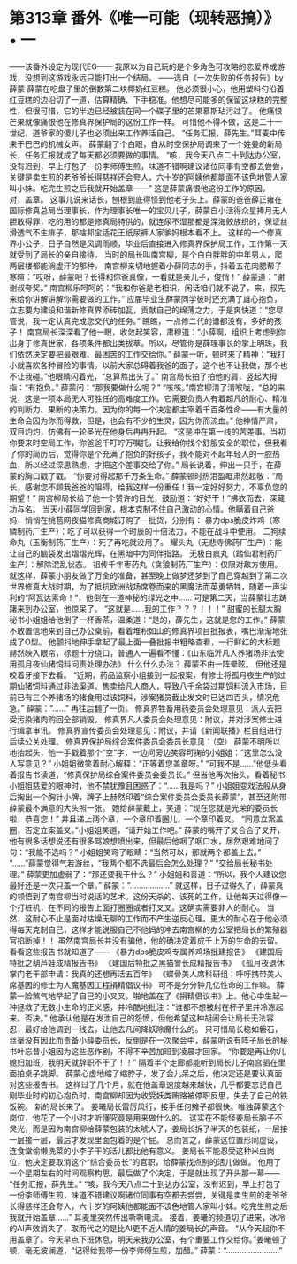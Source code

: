# 第313章 番外《唯一可能（现转恶搞）》 • 一
——该番外设定为现代EG——
我原以为自己玩的是个多角色可攻略的恋爱养成游戏，没想到这游戏永远只能打出一个结局。
——选自《一次失败的任务报告》by 薛蒙
薛蒙在吃盘子里的倒数第二块椰奶红豆糕。
他必须很小心，他用塑料勺沿着红豆糕的边沿切了一道，估算精确、下手稳准。他想尽可能多的保留这块糕的完整性，但很可惜，它的半边已经被装在同一个碟子里的芒果慕斯玷污过了。
他痛恨芒果就像痛恨他在修真界保护局的这份工作一样。
可惜他不得不做，这是二十一世纪，道爷家的傻儿子也必须出来工作养活自己。
“任务汇报，薛先生。”耳麦中传来干巴巴的机械女声。
薛蒙翻了个白眼，自从时空保护局调来了一个姓姜的新局长，任务汇报就成了每天都必须要做的事情。
“咳，我今天八点二十到达办公室，没有迟到，早上打包了一份李师傅生煎，味道不错啊建议诸位同事有空都去尝尝，关键是卖生煎的老爷爷长得慈祥还会夸人，六十岁的阿姨他都能面不该色地管人家叫小妹。吃完生煎之后我就开始盖章——”
这是薛蒙痛恨他这份工作的原因。
对，盖章。
这事儿说来话长，刨根到底得怪到他老子头上。薛蒙的爸爸薛正雍在国际修真总局当理事长，作为理事长唯一的宝贝儿子，薛蒙自小活得众星捧月无人胆敢得罪，吃的用的都是修真局特供的，就连尿不湿那都是深海鲛族织的，保证丝滑透气不生痱子，那啥邦宝适花王纸尿裤人家爹妈根本看不上。
这样的一个修真界小公子，日子自然是风调雨顺，毕业后直接进入修真界保护局工作，工作第一天就受到了局长的亲自接待。
当时的局长叫南宫柳，是个白白胖胖的中年男人，爬两层楼都能淌虚汗的那种。
南宫柳亲切地握着小薛同志的手，抖着五花肉腮帮子寒暄：“哎呀，薛蒙吧？长得和你爸真像，一看就是亲儿子，俊俏！”
薛蒙道：“谢谢叔夸奖。”
南宫柳乐呵呵的：“我和你爸是老相识，闲话咱们就不说了，来，叔先来给你讲解讲解你需要做的工作。”
应届毕业生薛蒙同学彼时还充满了雄心抱负，立志要为建设和谐新修真界添砖加瓦，贡献自己的绵薄之力，于是爽快道：“您尽管说，我一定认真完成您交代的任务。”
瞧瞧，一点修二代的谱都没有，多好的孩子！
南宫局长深深看了他一眼，收敛起笑容，肃穆道：“小薛啊，组织上考虑到你出身于修真世家，各项条件都出类拔萃。所以，尽管你是薛理事长的掌上明珠，我们依然决定要把最艰难、最困苦的工作交给你。”
薛蒙一听，顿时来了精神：“我打小就喜欢各种冒险的事情。以前大家总碍着我爸的面子，这个也不让我做，那个也不让我碰。”他眼睛闪着光，“总算熬出头了。”
南宫局长拍了拍他的肩，竖起大拇指：“有抱负。”
薛蒙问：“那我要做什么呢？”
“咳咳。”南宫柳清了清喉咙，“总的来说，这是一项本局无人可胜任的高难度工作。它需要负责人有着超凡的耐心、精准的判断力、果断的决策力。因为你的每一个决定都主宰着千百条性命——有大量的生命会因为你而得救，但是，也会有不少的生灵，因为你而流血。”
他神情严肃，双目灼灼，仿佛有一轮圣光在他身后冉冉升起。
“这是冲在第一线的苦差事。当初你要来时空局工作，你爸爸千叮咛万嘱托，让我给你找个舒服安全的职位，但我看了你的简历后，觉得你是个充满了抱负的好孩子，我不能对不起年轻人的一腔热血，所以经过深思熟虑，才把这个差事交给了你。”
局长说着，伸出一只手，在薛蒙的胸口戳了戳。
“你要对得起那千万条生命。”
薛蒙顿时热泪盈眶肃然起敬：“局长，感谢您不顾我爸爸的阻碍，给我这样一份重任！我一定好好努力，不辜负您的期望！”
南宫柳局长给了他一个赞许的目光，鼓励道：“好好干！”拂衣而去，深藏功与名。
当天小薛同学回到家，根本克制不住自己激动的心情。他瞒着自己爸妈，悄悄在桃苞网夜猫修真商城订购了一批货，分别有：
暴力dps脆皮炸鸡（寒鳞制药厂生产）：吃了可以获得一个时辰的十倍法力，不能在战斗中使用。
二狗续命丸（玉衡制药厂生产）：死了再吃就没用了。
耀头丸（无悲寺佛药厂生产）：能让自己的脑袋发出熠熠光辉，在黑暗中为同伴指路。
无极白疯丸（踏仙君制药厂生产）：解除混乱状态。
祖传千年枣药丸（贪狼制药厂生产）：仅限对敌方使用。
就这样，薛蒙小朋友做了万全的准备，甚至晚上做梦还梦到了自己穿越到了第二次世界修真大战时期，为了抵抗欧洲战场席卷而来的黑魔法而英勇牺牲，随着一声尖利的“阿瓦达索命！”，他倒在一道神秘的绿光之中……
可是第二天，当薛蒙壮志踌躇来到办公室，他惊呆了。
“这就是……我的工作？？？！！！”
甜蜜的长腿大胸秘书小姐姐给他倒了一杯香茶，温柔道：“是的，薛先生，这就是您的工作。”
薛蒙不敢置信地来到自己办公桌前，看着堆积如山的修真界项目批报表，嘴巴渐渐地张成了O型。
他颤抖地伸手拿起了最上面一叠批报书粗略查看，一行鲜红的大标题赫然映入眼帘，标题十分绕口，普通人一遍看不懂：《山东临沂凡人养猪场非法使用孤月夜仙猪饲料问责处理办法》
什么什么办法？
薛蒙不由一阵晕眩。
但他还是咬着牙接下去看。
“近期，药品监察小组接到一起报案，有修士将孤月夜生产的过期仙猪饲料通过非法渠道，售卖给凡人商人，导致八千余袋过期饲料流入市场，目前已有三个养猪场的猪食用过该饲料，涉案猪员截止发文时已达四百头，情况危急。”
薛蒙：“……”
再往后翻了一页。
修真界牲畜用药委员会处理意见：派人去把受污染猪肉购回全部销毁。
修真界凡人委员会处理意见：附议，并对涉案修士进行缉拿审讯。
修真界宣传委员会处理意见：附议，并请《新闻联播》栏目组进行后续公关处理。
修真界保护局综合案件委员会委员长意见：（空）
薛蒙不明所以地抬起头，他一手戳着那个“空”字，一边问旁边笑容可掬的小姐姐：“这里怎么没人写意见？”
小姐姐微笑着耐心解释：“正等着您盖章呀。”
“可我不是……”他低头看着报告书读道，“修真保护局综合案件委员会委员长。”
但当他再次抬头，看着秘书小姐姐慈爱的眼神时，他不禁犹豫且困惑了：“……我是吗？”
小姐姐变戏法般从身后掏出一个胸针小牌，牌子上赫然印着“综合案件委员会委员长薛蒙”，甚至还附带薛蒙最不满意的大头照一张。
她给薛蒙戴上，笑道：“现在您就是光荣的委员长啦，恭喜您！”
并且递上两个章，一个章印着圈儿，一个章印着叉。
“同意立案盖圈，否定立案盖叉。”小姐姐笑道，“请开始工作吧。”
薛蒙的嘴开了又合合了又开，他有很多话想说还有很多骂娘想喷出来，但最后他咽了咽口水，居然艰难地问了句：“我能不选吗？”
小姐姐笑弯了眼睛：“当然可以，那就两个都盖上去。”
“……”薛蒙觉得气若游丝，“我两个都不选最后会怎么处理？”
“交给局长秘书处理。”
薛蒙更加虚弱了：“那还要我干什么？”
小姐姐和善道：“所以，我个人建议您最好还是一次只盖一个章。”
薛蒙：“………………”
就这样，日子过得久了，薛蒙真的领悟到了南宫柳当时说话的艺术。这份天杀的、该死的工作，让他每天过得像一个打桩机，在不同的报告上面打圈圈或者打叉叉。这确实需要非人的耐心。
当然，这耐心不止是面对枯燥无聊的工作而不产生逆反心理。更大的耐心在于他必须得每天克制自己，这样才能说服自己不他妈的冲去南宫柳的办公室把局长的繁殖器官掐断掉！！
虽然南宫局长并没有骗他，他的确决定着成千上万的生命的去留。
看看这些报告书就知道了——
《暴力dps脆皮鸡专属养鸡场批建报告》
《建国后特批之葫芦娃成精报告书》
《建国后特批之黑猫警长成精报告书》
《孤月夜退休掌门老干部申请：我真的还想再活五百年》
《蝶骨美人席科研组：呼吁携带美人席基因的修士为人魔基因工程捐精倡议书》
可不是分分钟几亿性命的工作嘛。
薛蒙一脸煞气地举起了自己的小叉叉，啪地盖在了《捐精倡议书》上。他心中生起一种拯救了无数小生命的正义感，并冷酷地批注：“谁都不想被射在杯子里并冷冻起来。否决。”
他承认他是在发泄自己的怨愤，但他希望这种胡闹会让局长无法容忍，最好给他调到一线去，让他去凡间降妖除魔什么的。
只可惜局长稳如磐石，丝毫没有因此而责备小薛委员长，反倒是在一次聚会中，薛蒙听说有阵子局长的秘书叶忘昔小姐因为这些恶作剧，不得不辛苦加班到凌晨才回家。
“你要是再让你儿媳妇加班，我明天就辞职不干了！！”
隔着半个走廊都能听到局长儿子南宫驷在里面拍桌子跳脚。
薛蒙心虚地缩了缩脖子，发了会儿呆之后，他决定还是要认真面对这些报告书。
这样过了几个月，就在他盖章速度越来越快，几乎都要忘记自己刚毕业时的初心抱负时，南宫柳却因为收受妖类贿赂被停职反思，失去了自己的铁饭碗。
新的局长来了。
姜曦局长雷厉风行，接手任何摊子都很快。唯独薛蒙这个岗位，他花了一个小时才听懂究竟是用来做什么的。
这实在不能怪姜局长脑子不灵光，而是因为南宫柳给薛蒙包装的太唬人了，姜局长拆了半天的包装纸，一层接一层接一层，最后才发现里面包着的是个屁。
总而言之，薛蒙这位置形同虚设，连食堂偷懒洗菜的小李子干的活儿都比他有意义。
姜局长不能忍受这种米虫岗位，他决定要取消这个“综合委员长”的官职，给薛蒙找点别的活儿做做。
他用了一个星期左右的时间观察构思，最后做了个决定，于是就出现了开头那一幕——
“任务汇报，薛先生。”
“咳，我今天八点二十到达办公室，没有迟到，早上打包了一份李师傅生煎，味道不错建议啊诸位同事有空都去尝尝，关键是卖生煎的老爷爷长得慈祥还会夸人，六十岁的阿姨他都能面不该色地管人家叫小妹。吃完生煎之后我就开始盖章……”
耳麦里突然传出嘶嘶电流。
接着，姜曦的频道切了进来，冰冷的AI声效消失了，取而代之的是比AI更不近人情的姜局长的声音。
“从今天起你不用盖章了。今天早点下班休息，明天来我办公室，有个重要工作交给你。”姜曦顿了顿，毫无波澜道，“记得给我带一份李师傅生煎，加醋。”
薛蒙：“……………………”
